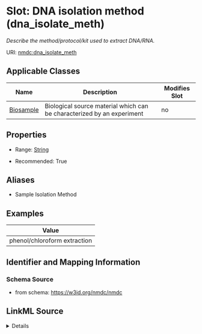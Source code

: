 # Slot: DNA isolation method (dna_isolate_meth)


_Describe the method/protocol/kit used to extract DNA/RNA._



URI: [nmdc:dna_isolate_meth](https://w3id.org/nmdc/dna_isolate_meth)



<!-- no inheritance hierarchy -->




## Applicable Classes

| Name | Description | Modifies Slot |
| --- | --- | --- |
[Biosample](Biosample.md) | Biological source material which can be characterized by an experiment |  no  |







## Properties

* Range: [String](String.md)

* Recommended: True



## Aliases


* Sample Isolation Method




## Examples

| Value |
| --- |
| phenol/chloroform extraction |

## Identifier and Mapping Information







### Schema Source


* from schema: https://w3id.org/nmdc/nmdc




## LinkML Source

<details>
```yaml
name: dna_isolate_meth
description: Describe the method/protocol/kit used to extract DNA/RNA.
title: DNA isolation method
examples:
- value: phenol/chloroform extraction
from_schema: https://w3id.org/nmdc/nmdc
aliases:
- Sample Isolation Method
rank: 16
string_serialization: '{text}'
alias: dna_isolate_meth
domain_of:
- Biosample
slot_group: JGI-Metagenomics
range: string
recommended: true

```
</details>